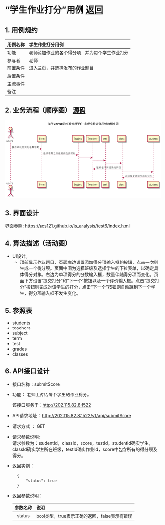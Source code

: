 # “学生作业打分”用例 [返回](./README.md)
## 1. 用例规约


|用例名称|学生作业打分用例|
|-------|:-------------|
|功能|老师添加作业的各个得分项，并为每个学生作业打分|
|参与者|老师|
|前置条件|进入主页，并选择发布的作业题目|
|后置条件| |
|主流事件| |
|备注| |

## 2. 业务流程（顺序图） [源码](./src/teacherReadOver.puml)
![](./images/teacherReadOver.png) 

## 3. 界面设计
界面参照: https://acs121.github.io/is_analysis/test6/index.html

## 4. 算法描述（活动图）

- UI设计。
  - 顶部显示作业题目，页面左边设置添加得分项输入框的按钮，点击一次则生成一个得分项。页面中间为选择班级及选择学生的下拉表单，以确定具体得分对象。右边为单项得分的分数输入框，数量伴随得分项而变化。页面下方设置“提交打分”和“下一个”按钮以及一个评价输入框。点击“提交打分”按钮则完成对该学生的打分，点击“下一个”按钮则自动跳到下一个学生，得分项输入框不发生变化。

## 5. 参照表

- students
- teachers
- subject
- term
- test
- grades
- classes
## 6. API接口设计

- 接口名称：submitScore
    
- 功能：
    老师上传给每个学生的作业得分。   
    
    该接口服务于：http://202.115.82.8:1522
    
- API请求地址： 
    http://202.115.82.8:1522/v1/api/submitScore

- 请求方式 ：
    GET  

- 请求参数说明:        
    请求参数为：studentId，classId，score，testId。studentId确实学生，classId确实学生所在班级，testId确实作业Id，score中包含所有的得分项及得分。
    
- 返回实例：

        {
            "status": true
        }
  
- 返回参数说明：    
 
  |参数名称|说明|
  |:---------:|:--------------------------------------------------------|      
  |status|bool类型，true表示正确的返回，false表示有错误|